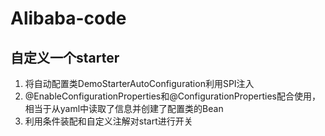 # Alibaba-code
## 自定义一个starter

1. 将自动配置类DemoStarterAutoConfiguration利用SPI注入
2. @EnableConfigurationProperties和@ConfigurationProperties配合使用，相当于从yaml中读取了信息并创建了配置类的Bean
3. 利用条件装配和自定义注解对start进行开关
